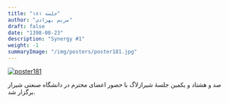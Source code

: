 ```yaml
---
title: "جلسه ۱۸۱"
author: "مریم بهزادی"
draft: false
date: "1398-08-23"
description: "Synergy #1"
weight: -1
summaryImage: "/img/posters/poster181.jpg"
---
```


[![poster181](/img/posters/poster181.jpg)](/img/posters/poster181.jpg)

صد و هشتاد و یکمین جلسهٔ شیرازلاگ با حضور اعضای محترم در دانشگاه صنعتی شیراز برگزار شد.
